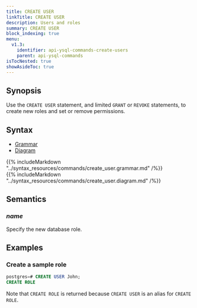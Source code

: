 ```yaml
---
title: CREATE USER
linkTitle: CREATE USER
description: Users and roles
summary: CREATE USER
block_indexing: true
menu:
  v1.3:
    identifier: api-ysql-commands-create-users
    parent: api-ysql-commands
isTocNested: true
showAsideToc: true
---
```


## Synopsis

Use the `CREATE USER` statement, and limited `GRANT` or `REVOKE` statements, to create new roles and set or remove permissions.

## Syntax

<ul class="nav nav-tabs nav-tabs-yb">
  <li >
    <a href="#grammar" class="nav-link active" id="grammar-tab" data-toggle="tab" role="tab" aria-controls="grammar" aria-selected="true">
      <i class="fas fa-file-alt" aria-hidden="true"></i>
      Grammar
    </a>
  </li>
  <li>
    <a href="#diagram" class="nav-link" id="diagram-tab" data-toggle="tab" role="tab" aria-controls="diagram" aria-selected="false">
      <i class="fas fa-project-diagram" aria-hidden="true"></i>
      Diagram
    </a>
  </li>
</ul>

<div class="tab-content">
  <div id="grammar" class="tab-pane fade show active" role="tabpanel" aria-labelledby="grammar-tab">
    {{% includeMarkdown "../syntax_resources/commands/create_user.grammar.md" /%}}
  </div>
  <div id="diagram" class="tab-pane fade" role="tabpanel" aria-labelledby="diagram-tab">
    {{% includeMarkdown "../syntax_resources/commands/create_user.diagram.md" /%}}
  </div>
</div>

## Semantics

### *name*

Specify the new database role.

## Examples

### Create a sample role

```sql
postgres=# CREATE USER John;
CREATE ROLE
```

Note that `CREATE ROLE` is returned because `CREATE USER` is an alias for `CREATE ROLE`.
